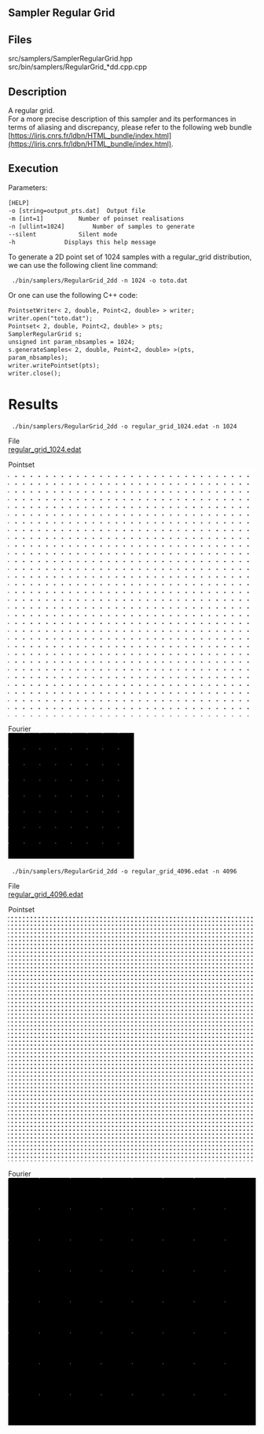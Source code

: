 Sampler Regular Grid
--------------------

## Files

src/samplers/SamplerRegularGrid.hpp  
src/bin/samplers/RegularGrid_*dd.cpp.cpp

## Description


A regular grid.  
For a more precise description of this sampler and its performances in terms of aliasing and discrepancy, please refer to the following web bundle [https://liris.cnrs.fr/ldbn/HTML_bundle/index.html](https://liris.cnrs.fr/ldbn/HTML_bundle/index.html).

## Execution


Parameters:  

	[HELP]
	-o [string=output_pts.dat]	Output file
	-m [int=1]			Number of poinset realisations
	-n [ullint=1024]		Number of samples to generate
	--silent 			Silent mode
	-h 				Displays this help message
			

To generate a 2D point set of 1024 samples with a regular_grid distribution, we can use the following client line command:

     ./bin/samplers/RegularGrid_2dd -n 1024 -o toto.dat 

Or one can use the following C++ code:

    
    PointsetWriter< 2, double, Point<2, double> > writer;
    writer.open("toto.dat");
    Pointset< 2, double, Point<2, double> > pts;
    SamplerRegularGrid s;
    unsigned int param_nbsamples = 1024;
    s.generateSamples< 2, double, Point<2, double> >(pts, param_nbsamples);
    writer.writePointset(pts);
    writer.close();
    			

Results
=======

     ./bin/samplers/RegularGrid_2dd -o regular_grid_1024.edat -n 1024 

File  
[regular_grid_1024.edat](data/regular_grid/regular_grid_1024.edat)

Pointset  
[![](data/regular_grid/regular_grid_1024.png)](data/regular_grid/regular_grid_1024.png)

Fourier  
[![](data/regular_grid/regular_grid_1024_fourier.png)](data/regular_grid/regular_grid_1024_fourier.png)

     ./bin/samplers/RegularGrid_2dd -o regular_grid_4096.edat -n 4096 

File  
[regular_grid_4096.edat](data/regular_grid/regular_grid_4096.edat)

Pointset  
[![](data/regular_grid/regular_grid_4096.png)](data/regular_grid/regular_grid_4096.png)

Fourier  
[![](data/regular_grid/regular_grid_4096_fourier.png)](data/regular_grid/regular_grid_4096_fourier.png)
